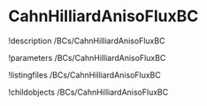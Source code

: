 <!-- MOOSE Documentation Stub: Remove this when content is added. -->

# CahnHilliardAnisoFluxBC
!description /BCs/CahnHilliardAnisoFluxBC

!parameters /BCs/CahnHilliardAnisoFluxBC

!listingfiles /BCs/CahnHilliardAnisoFluxBC

!childobjects /BCs/CahnHilliardAnisoFluxBC
